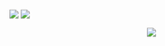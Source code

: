  <!-- <span><img src="https://img.shields.io/badge/GitLab-FCA121?style=flat&logo=GitLab&logoColor=white"/></span><br/> -->
  <br>
  <span><img src="https://img.shields.io/badge/Eclipse%20IDE-2C2255?style=flat&logo=Eclipse%20IDE&logoColor=white"/></span>
  <!-- <span><img src="https://img.shields.io/badge/DataGrip-000000?style=flat&logo=DataGrip&logoColor=white"/></span> -->
  <!-- <span><img src="https://img.shields.io/badge/Intellij%20IDEA-000000?style=flat&logo=Intellij%20IDEA&logoColor=white"/></span> -->
  <span><img src="https://img.shields.io/badge/Spring-6DB33F?style=flat&logo=Spring&logoColor=white"/></span>
  <!-- <span><img src="https://img.shields.io/badge/SpringBoot-6DB33F?style=flat&logo=SpringBoot&logoColor=white"/></span> -->
</p>

<p align="center">
  <a href="https://hits.seeyoufarm.com"><img src="https://hits.seeyoufarm.com/api/count/incr/badge.svg?url=https%3A%2F%2Fgithub.com%2Ftpleehan&count_bg=%234490E7&title_bg=%2386757E&icon=github.svg&icon_color=%23E1DEDE&title=hits&edge_flat=false"/></a>
</p>

